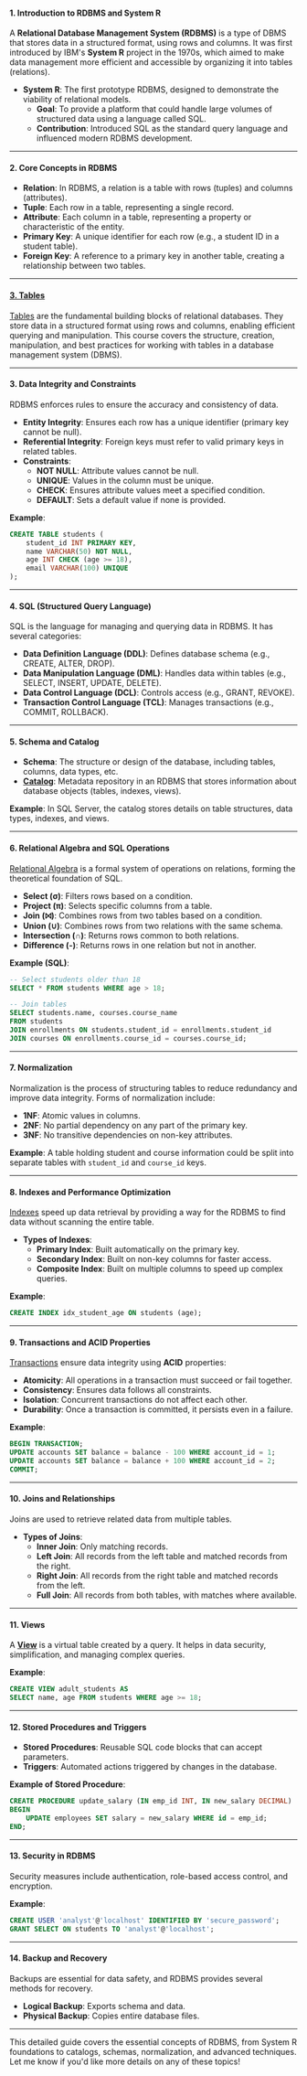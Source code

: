#### 1. **Introduction to RDBMS and System R**

A **Relational Database Management System (RDBMS)** is a type of DBMS that stores data in a structured format, using rows and columns. It was first introduced by IBM's **System R** project in the 1970s, which aimed to make data management more efficient and accessible by organizing it into tables (relations).

- **System R**: The first prototype RDBMS, designed to demonstrate the viability of relational models.
  - **Goal**: To provide a platform that could handle large volumes of structured data using a language called SQL.
  - **Contribution**: Introduced SQL as the standard query language and influenced modern RDBMS development.

---

#### 2. **Core Concepts in RDBMS**

   - **Relation**: In RDBMS, a relation is a table with rows (tuples) and columns (attributes).
   - **Tuple**: Each row in a table, representing a single record.
   - **Attribute**: Each column in a table, representing a property or characteristic of the entity.
   - **Primary Key**: A unique identifier for each row (e.g., a student ID in a student table).
   - **Foreign Key**: A reference to a primary key in another table, creating a relationship between two tables.

---

#### [3. Tables](Tables.md)

[Tables](Relational-DBMS/Tables.md) are the fundamental building blocks of relational databases. They store data in a structured format using rows and columns, enabling efficient querying and manipulation. This course covers the structure, creation, manipulation, and best practices for working with tables in a database management system (DBMS).

---

#### 3. **Data Integrity and Constraints**

RDBMS enforces rules to ensure the accuracy and consistency of data.

- **Entity Integrity**: Ensures each row has a unique identifier (primary key cannot be null).
- **Referential Integrity**: Foreign keys must refer to valid primary keys in related tables.
- **Constraints**:
  - **NOT NULL**: Attribute values cannot be null.
  - **UNIQUE**: Values in the column must be unique.
  - **CHECK**: Ensures attribute values meet a specified condition.
  - **DEFAULT**: Sets a default value if none is provided.

**Example**:

```sql
CREATE TABLE students (
    student_id INT PRIMARY KEY,
    name VARCHAR(50) NOT NULL,
    age INT CHECK (age >= 18),
    email VARCHAR(100) UNIQUE
);
```

---

#### 4. **SQL (Structured Query Language)**

SQL is the language for managing and querying data in RDBMS. It has several categories:

- **Data Definition Language (DDL)**: Defines database schema (e.g., CREATE, ALTER, DROP).
- **Data Manipulation Language (DML)**: Handles data within tables (e.g., SELECT, INSERT, UPDATE, DELETE).
- **Data Control Language (DCL)**: Controls access (e.g., GRANT, REVOKE).
- **Transaction Control Language (TCL)**: Manages transactions (e.g., COMMIT, ROLLBACK).

---

#### 5. **Schema and Catalog**

- **Schema**: The structure or design of the database, including tables, columns, data types, etc.
- [**Catalog**](Relational-DBMS/Catalogs.md): Metadata repository in an RDBMS that stores information about database objects (tables, indexes, views).

**Example**: In SQL Server, the catalog stores details on table structures, data types, indexes, and views.

---

#### 6. **Relational Algebra and SQL Operations**

[Relational Algebra](Relational-DBMS/SQL%20Operations.md) is a formal system of operations on relations, forming the theoretical foundation of SQL.

- **Select (σ)**: Filters rows based on a condition.
- **Project (π)**: Selects specific columns from a table.
- **Join (⨝)**: Combines rows from two tables based on a condition.
- **Union (∪)**: Combines rows from two relations with the same schema.
- **Intersection (∩)**: Returns rows common to both relations.
- **Difference (-)**: Returns rows in one relation but not in another.

**Example (SQL)**:

```sql
-- Select students older than 18
SELECT * FROM students WHERE age > 18;

-- Join tables
SELECT students.name, courses.course_name
FROM students
JOIN enrollments ON students.student_id = enrollments.student_id
JOIN courses ON enrollments.course_id = courses.course_id;
```

---

#### 7. **Normalization**

Normalization is the process of structuring tables to reduce redundancy and improve data integrity. Forms of normalization include:

- **1NF**: Atomic values in columns.
- **2NF**: No partial dependency on any part of the primary key.
- **3NF**: No transitive dependencies on non-key attributes.

**Example**: A table holding student and course information could be split into separate tables with `student_id` and `course_id` keys.

---

#### 8. **Indexes and Performance Optimization**

[Indexes](Relational-DBMS/Indexes.md) speed up data retrieval by providing a way for the RDBMS to find data without scanning the entire table.

- **Types of Indexes**:
  - **Primary Index**: Built automatically on the primary key.
  - **Secondary Index**: Built on non-key columns for faster access.
  - **Composite Index**: Built on multiple columns to speed up complex queries.

**Example**:

```sql
CREATE INDEX idx_student_age ON students (age);
```

---

#### 9. **Transactions and ACID Properties**

[Transactions](Relational-DBMS/Transactions.md) ensure data integrity using **ACID** properties:

- **Atomicity**: All operations in a transaction must succeed or fail together.
- **Consistency**: Ensures data follows all constraints.
- **Isolation**: Concurrent transactions do not affect each other.
- **Durability**: Once a transaction is committed, it persists even in a failure.

**Example**:

```sql
BEGIN TRANSACTION;
UPDATE accounts SET balance = balance - 100 WHERE account_id = 1;
UPDATE accounts SET balance = balance + 100 WHERE account_id = 2;
COMMIT;
```

---

#### 10. **Joins and Relationships**

Joins are used to retrieve related data from multiple tables.

- **Types of Joins**:
  - **Inner Join**: Only matching records.
  - **Left Join**: All records from the left table and matched records from the right.
  - **Right Join**: All records from the right table and matched records from the left.
  - **Full Join**: All records from both tables, with matches where available.

---

#### 11. **Views**

A [**View**](Relational-DBMS/views.md) is a virtual table created by a query. It helps in data security, simplification, and managing complex queries.

**Example**:

```sql
CREATE VIEW adult_students AS
SELECT name, age FROM students WHERE age >= 18;
```

---

#### 12. **Stored Procedures and Triggers**

- **Stored Procedures**: Reusable SQL code blocks that can accept parameters.
- **Triggers**: Automated actions triggered by changes in the database.

**Example of Stored Procedure**:

```sql
CREATE PROCEDURE update_salary (IN emp_id INT, IN new_salary DECIMAL)
BEGIN
    UPDATE employees SET salary = new_salary WHERE id = emp_id;
END;
```

---

#### 13. **Security in RDBMS**

Security measures include authentication, role-based access control, and encryption.

**Example**:

```sql
CREATE USER 'analyst'@'localhost' IDENTIFIED BY 'secure_password';
GRANT SELECT ON students TO 'analyst'@'localhost';
```

---

#### 14. **Backup and Recovery**

Backups are essential for data safety, and RDBMS provides several methods for recovery.

- **Logical Backup**: Exports schema and data.
- **Physical Backup**: Copies entire database files.

---

This detailed guide covers the essential concepts of RDBMS, from System R foundations to catalogs, schemas, normalization, and advanced techniques. Let me know if you'd like more details on any of these topics!